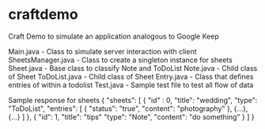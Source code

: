 # craftdemo

Craft Demo to simulate an application analogous to Google Keep

Main.java - Class to simulate server interaction with client
SheetsManager.java - Class to create a singleton instance for sheets
Sheet.java - Base class to classify Note and ToDoList
Note.java - Child class of Sheet
ToDoList.java - Child class of Sheet
Entry.java - Class that defines entries of within a todolist
Test.java - Sample test file to test all flow of data

Sample response for sheets
{
  "sheets": [
    {
      "id" : 0,
      "title": "wedding",
      "type": "ToDoList",
      "entries": [
        {
            "status": "true",
            "content": "photography"
        },
        {...},
        {...}
      ]
    },
    {
      "id": 1,
      "title": "tips"
      "type": "Note",
      "content": "do something"
    }
  ]
}
